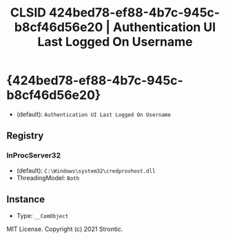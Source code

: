 ﻿---
title: "CLSID 424bed78-ef88-4b7c-945c-b8cf46d56e20 | Authentication UI Last Logged On Username"
excerpt: What is COM-Object CLSID 424bed78-ef88-4b7c-945c-b8cf46d56e20?
---

# {424bed78-ef88-4b7c-945c-b8cf46d56e20}

* (default): `Authentication UI Last Logged On Username`

## Registry


### InProcServer32

* (default): `C:\Windows\system32\credprovhost.dll`
* ThreadingModel: `Both`

## Instance

* Type: `__ComObject`

MIT License. Copyright (c) 2021 Strontic.



